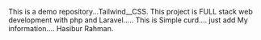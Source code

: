 This is a demo repository...Tailwind__CSS. This project is FULL stack web development with php and Laravel.....
This is Simple curd....
just add My information....
Hasibur Rahman.
